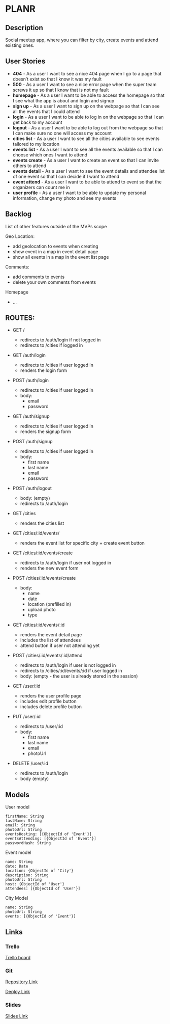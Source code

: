 # PLANR

## Description

Social meetup app, where you can filter by city, create events and attend existing ones.
 
## User Stories

- **404** - As a user I want to see a nice 404 page when I go to a page that doesn’t exist so that I know it was my fault 
- **500** - As a user I want to see a nice error page when the super team screws it up so that I know that is not my fault
- **homepage** - As a user I want to be able to access the homepage so that I see what the app is about and login and signup
- **sign up** - As a user I want to sign up on the webpage so that I can see all the events that I could attend
- **login** - As a user I want to be able to log in on the webpage so that I can get back to my account
- **logout** - As a user I want to be able to log out from the webpage so that I can make sure no one will access my account
- **cities list** - As a user I want to see all the cities available to see events tailored to my location
- **events list** - As a user I want to see all the events available so that I can choose which ones I want to attend
- **events create** - As a user I want to create an event so that I can invite others to attend
- **events detail** - As a user I want to see the event details and attendee list of one event so that I can decide if I want to attend 
- **event attend** - As a user I want to be able to attend to event so that the organizers can count me in
- **user profile** - As a user I want to be able to update my personal information, change my photo and see my events

## Backlog

List of other features outside of the MVPs scope

Geo Location:
- add geolocation to events when creating
- show event in a map in event detail page
- show all events in a map in the event list page

Comments: 
- add comments to events
- delete your own comments from events

Homepage
- ...


## ROUTES:

- GET /
  - redirects to /auth/login if not logged in
  - redirects to /cities if logged in

- GET /auth/login
  - redirects to /cities if user logged in
  - renders the login form
- POST /auth/login
  - redirects to /cities if user logged in
  - body:
    - email
    - password
- GET /auth/signup
  - redirects to /cities if user logged in
  - renders the signup form 
- POST /auth/signup
  - redirects to /cities if user logged in
  - body:
    - first name
    - last name
    - email
    - password
- POST /auth/logout
  - body: (empty)
  - redirects to /auth/login

- GET /cities
  - renders the cities list

- GET /cities/:id/events/
  - renders the event list for specific city + create event button
- GET /cities/:id/events/create
  - redirects to /auth/login if user not logged in
  - renders the new event form
- POST /cities/:id/events/create
  - body:
    - name
    - date
    - location (prefilled in)
    - upload photo
    - type

- GET /cities/:id/events/:id
  - renders the event detail page
  - includes the list of attendees
  - attend button if user not attending yet
- POST /cities/:id/events/:id/attend 
  - redirects to /auth/login if user is not logged in
  - redirects to /cities/:id/events/:id if user logged in
  - body: (empty - the user is already stored in the session)

- GET /user/:id
  - renders the user profile page
  - includes edit profile button
  - includes delete profile button
- PUT /user/:id
  - redirects to /user/:id 
  - body: 
    - first name
    - last name
    - email
    - photoUrl
- DELETE /user/:id
  - redirects to /auth/login 
  - body (empty)


## Models

User model
 
```
firstName: String
lastName: String
email: String
photoUrl: String
eventsHosting: [{ObjectId of 'Event'}]
eventsAttending: [{ObjectId of 'Event'}]
passwordHash: String
```

Event model

```
name: String
date: Date
location: {ObjectId of 'City'}
description: String
photoUrl: String
host: {ObjectId of 'User'}
attendees: [{ObjectId of 'User'}]
``` 

City Model

```
name: String
photoUrl: String
events: [{ObjectId of 'Event'}]
```


## Links

### Trello

[Trello board](https://trello.com/b/KESAW0Tq/project-m2-planr)

### Git

[Repository Link](https://github.com/willemprins93/project-m2-planr)

[Deploy Link](http://heroku.com)

### Slides

[Slides Link](http://slides.com)
